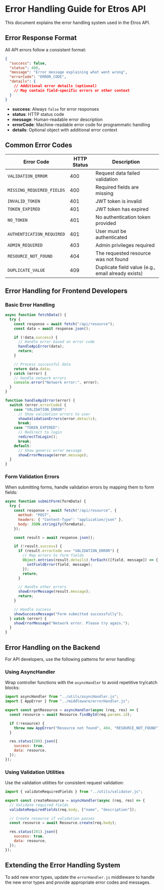 # Error Handling Guide for Etros API

This document explains the error handling system used in the Etros API.

## Error Response Format

All API errors follow a consistent format:

```json
{
  "success": false,
  "status": 400,
  "message": "Error message explaining what went wrong",
  "errorCode": "ERROR_CODE",
  "details": {
    // Additional error details (optional)
    // May contain field-specific errors or other context
  }
}
```

- **success**: Always `false` for error responses
- **status**: HTTP status code
- **message**: Human-readable error description
- **errorCode**: Machine-readable error code for programmatic handling
- **details**: Optional object with additional error context

## Common Error Codes

| Error Code                | HTTP Status | Description                                        |
| ------------------------- | ----------- | -------------------------------------------------- |
| `VALIDATION_ERROR`        | 400         | Request data failed validation                     |
| `MISSING_REQUIRED_FIELDS` | 400         | Required fields are missing                        |
| `INVALID_TOKEN`           | 401         | JWT token is invalid                               |
| `TOKEN_EXPIRED`           | 401         | JWT token has expired                              |
| `NO_TOKEN`                | 401         | No authentication token provided                   |
| `AUTHENTICATION_REQUIRED` | 401         | User must be authenticated                         |
| `ADMIN_REQUIRED`          | 403         | Admin privileges required                          |
| `RESOURCE_NOT_FOUND`      | 404         | The requested resource was not found               |
| `DUPLICATE_VALUE`         | 409         | Duplicate field value (e.g., email already exists) |

## Error Handling for Frontend Developers

### Basic Error Handling

```javascript
async function fetchData() {
  try {
    const response = await fetch("/api/resource");
    const data = await response.json();

    if (!data.success) {
      // Handle error based on error code
      handleApiError(data);
      return;
    }

    // Process successful data
    return data.data;
  } catch (error) {
    // Handle network errors
    console.error("Network error:", error);
  }
}

function handleApiError(error) {
  switch (error.errorCode) {
    case "VALIDATION_ERROR":
      // Show validation errors to user
      showValidationErrors(error.details);
      break;
    case "TOKEN_EXPIRED":
      // Redirect to login
      redirectToLogin();
      break;
    default:
      // Show generic error message
      showErrorMessage(error.message);
  }
}
```

### Form Validation Errors

When submitting forms, handle validation errors by mapping them to form fields:

```javascript
async function submitForm(formData) {
  try {
    const response = await fetch("/api/resource", {
      method: "POST",
      headers: { "Content-Type": "application/json" },
      body: JSON.stringify(formData),
    });

    const result = await response.json();

    if (!result.success) {
      if (result.errorCode === "VALIDATION_ERROR") {
        // Map errors to form fields
        Object.entries(result.details).forEach(([field, message]) => {
          setFieldError(field, message);
        });
        return;
      }

      // Handle other errors
      showErrorMessage(result.message);
      return;
    }

    // Handle success
    showSuccessMessage("Form submitted successfully");
  } catch (error) {
    showErrorMessage("Network error. Please try again.");
  }
}
```

## Error Handling on the Backend

For API developers, use the following patterns for error handling:

### Using AsyncHandler

Wrap controller functions with the `asyncHandler` to avoid repetitive try/catch blocks:

```javascript
import asyncHandler from "../utils/asyncHandler.js";
import { AppError } from "../middleware/errorHandler.js";

export const getResource = asyncHandler(async (req, res) => {
  const resource = await Resource.findById(req.params.id);

  if (!resource) {
    throw new AppError("Resource not found", 404, "RESOURCE_NOT_FOUND");
  }

  res.status(200).json({
    success: true,
    data: resource,
  });
});
```

### Using Validation Utilities

Use the validation utilities for consistent request validation:

```javascript
import { validateRequiredFields } from "../utils/validator.js";

export const createResource = asyncHandler(async (req, res) => {
  // Validate required fields
  validateRequiredFields(req.body, ["name", "description"]);

  // Create resource if validation passes
  const resource = await Resource.create(req.body);

  res.status(201).json({
    success: true,
    data: resource,
  });
});
```

## Extending the Error Handling System

To add new error types, update the `errorHandler.js` middleware to handle the new error types and provide appropriate error codes and messages.

